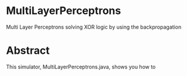# MultiLayerPerceptrons
Multi Layer Perceptrons solving XOR logic by using the backpropagation


# Abstract

This simulator, MultiLayerPerceptrons.java, shows you how to  
